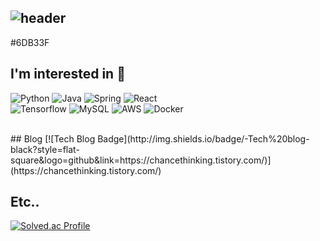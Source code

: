 ![header](https://capsule-render.vercel.app/api?type=waving&color=timeGradient&text=Welcome%20to%20ChanWu's%20GitHub%20👋&animation=twinkling&fontSize=30&fontAlignY=40&fontAlign=70&height=250)
---
#6DB33F
## I'm interested in 🤗 
![Python](https://img.shields.io/badge/Python-3776AB.svg?&style=for-the-badge&logo=Python&logoColor=white)
![Java](https://img.shields.io/badge/Java-007396.svg?&style=for-the-badge&logo=Java&logoColor=white)
![Spring](https://img.shields.io/badge/Spring-6DB33F.svg?&style=for-the-badge&logo=Spring&logoColor=white)
![React](https://img.shields.io/badge/React-61DAFB.svg?&style=for-the-badge&logo=React&logoColor=white)
<br>
![Tensorflow](https://img.shields.io/badge/Tensorflow-FF6F00.svg?&style=for-the-badge&logo=Tensorflow&logoColor=white)
![MySQL](https://img.shields.io/badge/MySQL-4479A1.svg?&style=for-the-badge&logo=MySQL&logoColor=white)
![AWS](https://img.shields.io/badge/AWS-232F32.svg?&style=for-the-badge&logo=AWS&logoColor=white)
![Docker](https://img.shields.io/badge/Docker-2496ED.svg?&style=for-the-badge&logo=Docker&logoColor=white)

<br>
## Blog
[![Tech Blog Badge](http://img.shields.io/badge/-Tech%20blog-black?style=flat-square&logo=github&link=https://chancethinking.tistory.com/)](https://chancethinking.tistory.com/)

## Etc..
[![Solved.ac Profile](http://mazassumnida.wtf/api/v2/generate_badge?boj=gdrffg)](https://solved.ac/gdrffg/)



